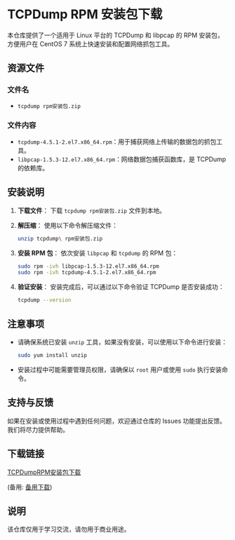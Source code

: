 # TCPDump RPM 安装包下载

本仓库提供了一个适用于 Linux 平台的 TCPDump 和 libpcap 的 RPM 安装包，方便用户在 CentOS 7 系统上快速安装和配置网络抓包工具。

## 资源文件

### 文件名
- `tcpdump rpm安装包.zip`

### 文件内容
- `tcpdump-4.5.1-2.el7.x86_64.rpm`：用于捕获网络上传输的数据包的抓包工具。
- `libpcap-1.5.3-12.el7.x86_64.rpm`：网络数据包捕获函数库，是 TCPDump 的依赖库。

## 安装说明

1. **下载文件**：
   下载 `tcpdump rpm安装包.zip` 文件到本地。

2. **解压缩**：
   使用以下命令解压缩文件：
   ```bash
   unzip tcpdump\ rpm安装包.zip
   ```

3. **安装 RPM 包**：
   依次安装 `libpcap` 和 `tcpdump` 的 RPM 包：
   ```bash
   sudo rpm -ivh libpcap-1.5.3-12.el7.x86_64.rpm
   sudo rpm -ivh tcpdump-4.5.1-2.el7.x86_64.rpm
   ```

4. **验证安装**：
   安装完成后，可以通过以下命令验证 TCPDump 是否安装成功：
   ```bash
   tcpdump --version
   ```

## 注意事项

- 请确保系统已安装 `unzip` 工具，如果没有安装，可以使用以下命令进行安装：
  ```bash
  sudo yum install unzip
  ```

- 安装过程中可能需要管理员权限，请确保以 `root` 用户或使用 `sudo` 执行安装命令。

## 支持与反馈

如果在安装或使用过程中遇到任何问题，欢迎通过仓库的 Issues 功能提出反馈。我们将尽力提供帮助。

## 下载链接
[TCPDumpRPM安装包下载](https://pan.quark.cn/s/37c12e1a3069) 

(备用: [备用下载](https://pan.baidu.com/s/1bSuGmErrwd5pXSnOY-tjYA?pwd=1234))

## 说明

该仓库仅用于学习交流，请勿用于商业用途。
